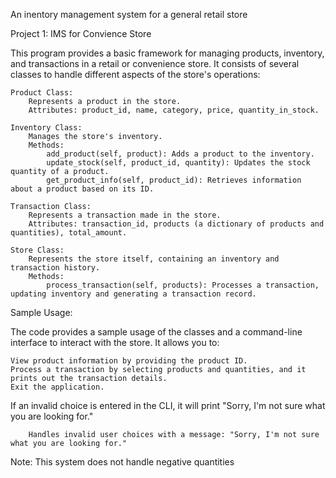 An inentory management system for a general retail store 

Project 1: IMS for Convience Store 


This program provides a basic framework for managing products, inventory, and transactions in a retail or convenience store. It consists of several classes to handle different aspects of the store's operations:

    Product Class:
        Represents a product in the store.
        Attributes: product_id, name, category, price, quantity_in_stock.

    Inventory Class:
        Manages the store's inventory.
        Methods:
            add_product(self, product): Adds a product to the inventory.
            update_stock(self, product_id, quantity): Updates the stock quantity of a product.
            get_product_info(self, product_id): Retrieves information about a product based on its ID.

    Transaction Class:
        Represents a transaction made in the store.
        Attributes: transaction_id, products (a dictionary of products and quantities), total_amount.

    Store Class:
        Represents the store itself, containing an inventory and transaction history.
        Methods:
            process_transaction(self, products): Processes a transaction, updating inventory and generating a transaction record.

Sample Usage:

The code provides a sample usage of the classes and a command-line interface to interact with the store. It allows you to:

    View product information by providing the product ID.
    Process a transaction by selecting products and quantities, and it prints out the transaction details.
    Exit the application.

If an invalid choice is entered in the CLI, it will print "Sorry, I'm not sure what you are looking for."

        Handles invalid user choices with a message: "Sorry, I'm not sure what you are looking for."

Note: This system does not handle negative quantities
